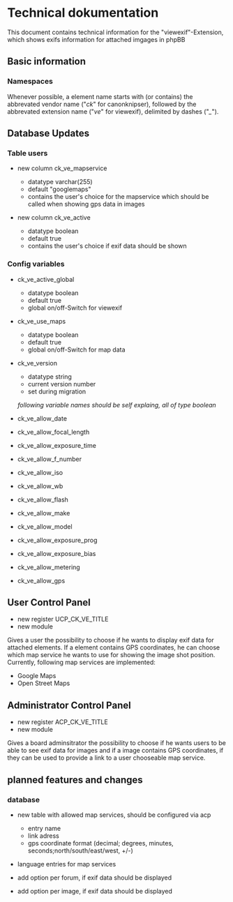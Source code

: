 # Technical dokumentation
This document contains technical information for the "viewexif"-Extension, which shows exifs information for attached imgages in phpBB
## Basic information
### Namespaces
Whenever possible, a element name starts with (or contains) the abbrevated vendor name ("*ck*" for canonknipser), followed by the abbrevated extension name ("*ve*" for viewexif), delimited by dashes ("*_*").

## Database Updates
### Table users
- new column ck\_ve\_mapservice

	- datatype varchar(255)
	- default "googlemaps"
	- contains the user's choice for the mapservice which should be called when showing gps data in images
- new column ck\_ve\_active

	- datatype boolean
	- default true
	- contains the user's choice if exif data should be shown
	
### Config variables
- ck\_ve\_active\_global

	- datatype boolean
	- default true
	- global on/off-Switch for viewexif
	
- ck\_ve\_use\_maps

	- datatype boolean
	- default true
	- global on/off-Switch for map data

- ck\_ve\_version

	- datatype string
	- current version number
	- set during migration

	*following variable names should be self explaing, all of type boolean*
	 
- ck\_ve\_allow\_date
	 
- ck\_ve\_allow\_focal\_length
	 
- ck\_ve\_allow\_exposure\_time
	 
- ck\_ve\_allow\_f\_number
	 
- ck\_ve\_allow\_iso

- ck\_ve\_allow\_wb

- ck\_ve\_allow\_flash

- ck\_ve\_allow\_make

- ck\_ve\_allow\_model

- ck\_ve\_allow\_exposure\_prog

- ck\_ve\_allow\_exposure\_bias

- ck\_ve\_allow\_metering

- ck\_ve\_allow\_gps

## User Control Panel
- new register UCP\_CK\_VE\_TITLE
- new module

Gives a user the possibility to choose if he wants to display exif data for attached elements. If a element contains GPS coordinates, he can choose which map service he wants to use for showing the image shot position. Currently, following map services are implemented:
- Google Maps
- Open Street Maps

## Administrator Control Panel
- new register ACP\_CK\_VE\_TITLE
- new module

Gives a board adminsitrator the possibility to choose if he wants users to be able to see exif data for images and if a image contains GPS coordinates, if they can be used to provide a link to a user chooseable map service.

## planned features and changes
### database
- new table with allowed map services, should be configured via acp

	- entry name
	- link adress
	- gps coordinate format (decimal; degrees, minutes, seconds;north/south/east/west, +/-) 
- language entries for map services
- add option per forum, if exif data should be displayed
- add option per image, if exif data should be displayed

	